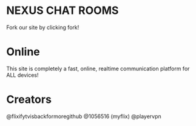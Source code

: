 # NEXUS CHAT ROOMS
Fork our site by clicking fork!

# Online
This site is completely a fast, online, realtime communication platform for ALL devices!

# Creators
@flixifytvisbackformoregithub
@1056516 (myflix)
@playervpn
